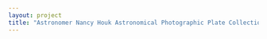 ```yaml
--- 
layout: project 
title: "Astronomer Nancy Houk Astronomical Photographic Plate Collection" 
---
```



